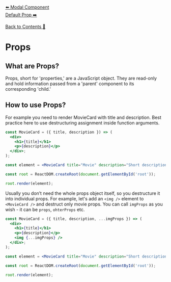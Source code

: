 [⬅️ Modal Component](../component-types/modal-component.md)  
[Default Prop ➡️](default-prop.md)

[Back to Contents 📑](../../../README.md#module-2)

# Props

## What are Props?

Props, short for 'properties,' are a JavaScript object.
They are read-only and hold information passed from a 'parent' component to its corresponding 'child.'

## How to use Props?

For example you need to render MovieCard with title and description.
Best practice here to use destructuring assignment inside function arguments.

```jsx
const MovieCard = ({ title, description }) => (
  <div>
    <h1>{title}</h1>
    <p>{description}</p>
  </div>;
);

const element = <MovieCard title="Movie" description="Short description" />;

const root = ReactDOM.createRoot(document.getElementById('root'));

root.render(element);
```

Usually you don’t need the whole props object itself, so you destructure it into individual props.
For example, let's add an `<img />` element to `<MovieCard />` and destruct only movie props. You can call `imgProps` as you wish - it can be `props`, `ohterProps` etc.

```jsx
const MovieCard = ({ title, description, ...imgProps }) => (
  <div>
    <h1>{title}</h1>
    <p>{description}</p>
    <img {...imgProps} />
  </div>;
);

const element = <MovieCard title="Movie" description="Short description" src="./movie.jpg" alt="poster" />;

const root = ReactDOM.createRoot(document.getElementById('root'));

root.render(element);
```

